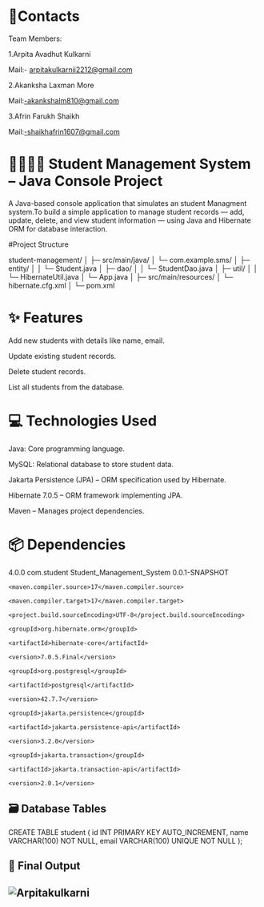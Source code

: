 # 📱Contacts

Team Members:

1.Arpita Avadhut Kulkarni

Mail:- arpitakulkarnii2212@gmail.com

2.Akanksha Laxman More

Mail:-akankshalm810@gmail.com

3.Afrin Farukh Shaikh

Mail:-shaikhafrin1607@gmail.com

# 👨‍🏫👩‍🏫 Student Management System – Java Console Project

A Java-based console application that simulates an student Managment system.To build a simple application to manage student records — add, update, delete, and view student information — using Java and Hibernate ORM for database interaction.

#Project Structure

student-management/
│
├─ src/main/java/
│   └─ com.example.sms/
│         ├─ entity/
│         │     └─ Student.java
│         ├─ dao/
│         │     └─ StudentDao.java
│         ├─ util/
│         │     └─ HibernateUtil.java
│         └─ App.java
│
├─ src/main/resources/
│   └─ hibernate.cfg.xml
│
└─ pom.xml


# ✨ Features

Add new students with details like name, email.

Update existing student records.

Delete student records.

List all students from the database.

# 💻 Technologies Used

Java: Core programming language.

MySQL: Relational database to store student data.

Jakarta Persistence (JPA) – ORM specification used by Hibernate.

Hibernate 7.0.5 – ORM framework implementing JPA.

Maven – Manages project dependencies.


# 📦 Dependencies

<project xmlns="http://maven.apache.org/POM/4.0.0" xmlns:xsi="http://www.w3.org/2001/XMLSchema-instance" xsi:schemaLocation="http://maven.apache.org/POM/4.0.0 https://maven.apache.org/xsd/maven-4.0.0.xsd">
  <modelVersion>4.0.0</modelVersion>
  <groupId>com.student</groupId>
  <artifactId>Student_Management_System</artifactId>
  <version>0.0.1-SNAPSHOT</version>
  <properties>

    <maven.compiler.source>17</maven.compiler.source>

    <maven.compiler.target>17</maven.compiler.target>

    <project.build.sourceEncoding>UTF-8</project.build.sourceEncoding>

  </properties>

    

<dependencies>

  <!-- https://mvnrepository.com/artifact/org.hibernate.orm/hibernate-core -->

<dependency>

    <groupId>org.hibernate.orm</groupId>

    <artifactId>hibernate-core</artifactId>

    <version>7.0.5.Final</version>

</dependency>



<!-- https://mvnrepository.com/artifact/org.postgresql/postgresql -->

<dependency>

    <groupId>org.postgresql</groupId>

    <artifactId>postgresql</artifactId>

    <version>42.7.7</version>

</dependency>



<!-- https://mvnrepository.com/artifact/jakarta.persistence/jakarta.persistence-api -->

<dependency>

    <groupId>jakarta.persistence</groupId>

    <artifactId>jakarta.persistence-api</artifactId>

    <version>3.2.0</version>

</dependency>


<!-- https://mvnrepository.com/artifact/jakarta.transaction/jakarta.transaction-api -->

<dependency>

    <groupId>jakarta.transaction</groupId>

    <artifactId>jakarta.transaction-api</artifactId>

    <version>2.0.1</version>

</dependency>

</dependencies>
</project>


## 🗃️ Database Tables

  CREATE TABLE student (
    id INT PRIMARY KEY AUTO_INCREMENT,
    name VARCHAR(100) NOT NULL,
    email VARCHAR(100) UNIQUE NOT NULL
);

## 📸 Final Output

## ![Arpitakulkarni](https://github.com/user-attachments/assets/4328a29e-1347-4897-82ec-4d2415874beb)

